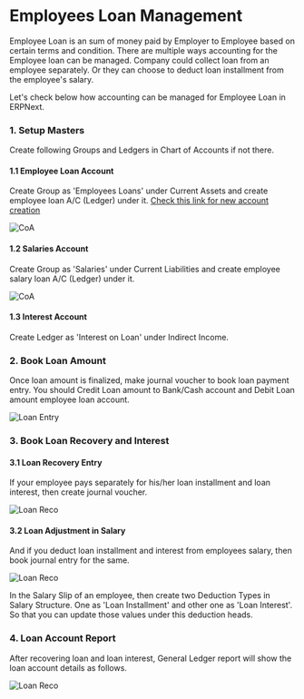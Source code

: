 <h1>Employees Loan Management</h1>

Employee Loan is an sum of money paid by Employer to Employee based on certain terms and condition. There are multiple ways accounting for the Employee loan can be managed. Company could collect loan from an employee separately. Or they can choose to deduct loan installment from the employee's salary.

Let's check below how accounting can be managed for Employee Loan in ERPNext.

### 1. Setup Masters

Create following Groups and Ledgers in Chart of Accounts if not there.
      
#### 1.1  Employee Loan Account

Create Group as 'Employees Loans' under Current Assets and create employee loan A/C (Ledger) under it. [Check this link for new account creation](/docs/user/manual/en/setting-up/articles/managing-tree-structure-masters)

![CoA](/docs/assets/img/articles/Selection_433.png)

#### 1.2 Salaries Account

Create Group as 'Salaries' under Current Liabilities and create employee salary loan A/C (Ledger) under it.

![CoA](/docs/assets/img/articles/Selection_434.png)

#### 1.3 Interest Account

Create Ledger as 'Interest on Loan' under Indirect Income.

### 2. Book Loan Amount

Once loan amount is finalized, make journal voucher to book loan payment entry. You should Credit Loan amount to Bank/Cash account and Debit Loan amount employee loan account.  

![Loan Entry](/docs/assets/img/articles/Selection_435.png)

### 3. Book Loan Recovery and Interest

#### 3.1 Loan Recovery Entry

If your employee pays separately for his/her loan installment and loan interest, then create journal voucher. 

![Loan Reco](/docs/assets/img/articles/Selection_436.png)

#### 3.2 Loan Adjustment in Salary

And if you deduct loan installment and interest from employees salary, then book journal entry for the same.

![Loan Reco](/docs/assets/img/articles/Selection_437.png)

In the Salary Slip of an employee, then create two Deduction Types in Salary Structure. One as 'Loan Installment' and other one as 'Loan Interest'. So that you can update those values under this deduction heads.

### 4. Loan Account Report

After recovering loan and loan interest, General Ledger report will show the loan account details as follows.

![Loan Reco](/docs/assets/img/articles/Selection_439.png)

<!-- markdown -->
